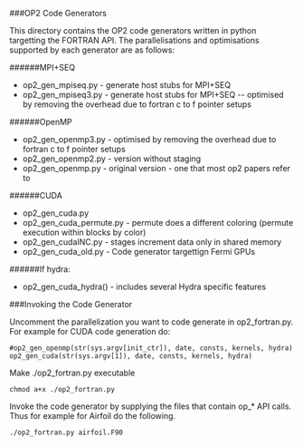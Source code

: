 ###OP2 Code Generators

This directory contains the OP2 code generators written in python targetting the FORTRAN API. The parallelisations and optimisations supported by each generator are as follows:

######MPI+SEQ
* op2_gen_mpiseq.py  - generate host stubs for MPI+SEQ
* op2_gen_mpiseq3.py - generate host stubs for MPI+SEQ -- optimised by removing the overhead due to fortran c to f pointer setups

######OpenMP
* op2_gen_openmp3.py - optimised by removing the overhead due to fortran c to f pointer setups
* op2_gen_openmp2.py - version without staging
* op2_gen_openmp.py  - original version - one that most op2 papers refer to

######CUDA
* op2_gen_cuda.py
* op2_gen_cuda_permute.py - permute does a different coloring (permute execution within blocks by color)
* op2_gen_cudaINC.py   - stages increment data only in shared memory
* op2_gen_cuda_old.py  - Code generator targettign Fermi GPUs

######If hydra:
* op2_gen_cuda_hydra() - includes several Hydra specific features

###Invoking the Code Generator

Uncomment the parallelization you want to code generate in op2_fortran.py. For example for CUDA code generation do:

```
#op2_gen_openmp(str(sys.argv[init_ctr]), date, consts, kernels, hydra)
op2_gen_cuda(str(sys.argv[1]), date, consts, kernels, hydra)
```

Make ./op2_fortran.py executable

`chmod a+x ./op2_fortran.py`

Invoke the code generator by supplying the files that contain op_* API calls. Thus for example for Airfoil do the following.

```
./op2_fortran.py airfoil.F90